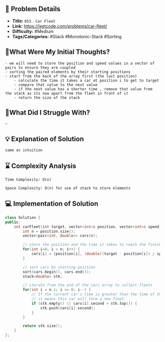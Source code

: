 ## 📝 Problem Details

- **Title:** `853. Car Fleet`
- **Link:** https://leetcode.com/problems/car-fleet/
- **Difficulty:** #Medium 
- **Tags/Categories:** #Stack #Monotonic-Stack #Sorting 

## 💭What Were My Initial Thoughts?

```
- we will need to store the position and speed values in a vector of pairs to ensure they are coupled
- sorting the paired elements by their starting positions 
- start from the back of the array first (the last position)
	- calculate the time it takes a car at position i to get to target
	- compare that value to the next value 
	- if the next value has a shorter time , remove that value from the stack as its now apart from the fleet in front of it 
	- return the size of the stack 
```

## 🤔What Did I Struggle With?

```
~
```

## 💡 Explanation of Solution

```
same as intuition 
```

## ⌛ Complexity Analysis

```
Time Complexity: O(n)

Space Complexity: O(n) for use of stack to store elements
```

## 💻 Implementation of Solution

```cpp
class Solution {
public:
    int carFleet(int target, vector<int>& position, vector<int>& speed) {
        int n = position.size();
        vector<pair<int, double>> cars(n);

        // store the position and the time it takes to reach the finish (target)
        for(int i=0; i < n; i++) {
            cars[i] = {position[i], (double)(target - position[i]) / speed[i]};
        }

        // sort cars by starting position
        sort(cars.begin(), cars.end());
        stack<double> stk;

        // iterate from the end of the cars array to collect fleets
        for(int i = n-1; i >= 0; i--) {
            // If the current car's time is greater than the time of the last fleet on the stack,
            // it means this car will form a new fleet.
            if (stk.empty() || cars[i].second > stk.top()) {
                stk.push(cars[i].second);
            }
        }

        return stk.size();
    }
};
```
